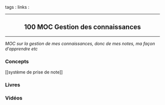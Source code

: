 tags : 
links :

****

<h2 style="text-align: center;"> 100 MOC Gestion des connaissances </h2>

****


*MOC sur la gestion de mes connaissances, donc de mes notes, ma façon d'apprendre etc*


### Concepts
[[système de prise de note]]

### Livres

### Vidéos
